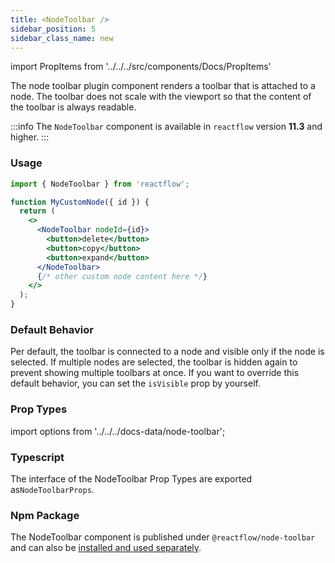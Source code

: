 ```yaml
---
title: <NodeToolbar />
sidebar_position: 5
sidebar_class_name: new
---
```


import PropItems from '../../../src/components/Docs/PropItems'

The node toolbar plugin component renders a toolbar that is attached to a node. The toolbar does not scale with the viewport so that the content of the toolbar is always readable.

:::info
The `NodeToolbar` component is available in `reactflow` version **11.3** and higher.
:::

### Usage

```jsx
import { NodeToolbar } from 'reactflow';

function MyCustomNode({ id }) {
  return (
    <>
      <NodeToolbar nodeId={id}>
        <button>delete</button>
        <button>copy</button>
        <button>expand</button>
      </NodeToolbar>
      {/* other custom node content here */}
    </>
  );
}
```

### Default Behavior

Per default, the toolbar is connected to a node and visible only if the node is selected. If multiple nodes are selected, the toolbar is hidden again to prevent showing multiple toolbars at once. If you want to override this default behavior, you can set the `isVisible` prop by yourself.

### Prop Types

import options from '../../../docs-data/node-toolbar';

<PropItems props={options} />

### Typescript

The interface of the NodeToolbar Prop Types are exported as`NodeToolbarProps`.

### Npm Package

The NodeToolbar component is published under `@reactflow/node-toolbar` and can also be [installed and used separately](/docs/overview/packages/#node-toolbar).
